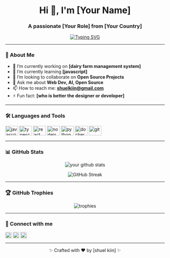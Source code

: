 <!-- Profile Header -->
<h1 align="center">Hi 👋, I'm [Your Name]</h1>
<h3 align="center">A passionate [Your Role] from [Your Country]</h3>

<!-- Typing SVG effect -->
<p align="center">
  <a href="https://github.com/your-username">
    <img src="https://readme-typing-svg.herokuapp.com?font=Fira+Code&size=20&pause=1000&center=true&vCenter=true&width=435&lines=Full+Stack+Developer;Open+Source+Contributor;Tech+Enthusiast;Lifelong+Learner" alt="Typing SVG" />
  </a>
</p>

---

### 🚀 About Me
- 🔭 I’m currently working on **[dairy farm management system]**
- 🌱 I’m currently learning **[javascript]**
- 👯 I’m looking to collaborate on **Open Source Projects**
- 💬 Ask me about **Web Dev, AI, Open Source**
- 📫 How to reach me: **shuelkiin@gmail.com**
- ⚡ Fun fact: **[who is better the designer or developer]**

---

### 🛠️ Languages and Tools

<p align="left">
  <img src="https://cdn.jsdelivr.net/gh/devicons/devicon/icons/javascript/javascript-original.svg" height="30" width="40" alt="javascript" />
  <img src="https://cdn.jsdelivr.net/gh/devicons/devicon/icons/typescript/typescript-original.svg" height="30" width="40" alt="typescript" />
  <img src="https://cdn.jsdelivr.net/gh/devicons/devicon/icons/react/react-original.svg" height="30" width="40" alt="react" />
  <img src="https://cdn.jsdelivr.net/gh/devicons/devicon/icons/nodejs/nodejs-original.svg" height="30" width="40" alt="nodejs" />
  <img src="https://cdn.jsdelivr.net/gh/devicons/devicon/icons/python/python-original.svg" height="30" width="40" alt="python" />
  <img src="https://cdn.jsdelivr.net/gh/devicons/devicon/icons/docker/docker-original.svg" height="30" width="40" alt="docker" />
  <img src="https://cdn.jsdelivr.net/gh/devicons/devicon/icons/git/git-original.svg" height="30" width="40" alt="git" />
</p>

---

### 📊 GitHub Stats

<p align="center">
  <img src="https://github-readme-stats.vercel.app/api?username=your-username&show_icons=true&theme=radical" alt="your github stats" />
</p>

<p align="center">
  <img src="https://github-readme-streak-stats.herokuapp.com/?user=your-username&theme=radical" alt="GitHub Streak" />
</p>

---

### 🏆 GitHub Trophies

<p align="center">
  <img src="https://github-profile-trophy.vercel.app/?username=your-username&theme=gruvbox&row=1&column=7" alt="trophies" />
</p>

---

### 🔗 Connect with me

<p align="left">
  <a href="https://linkedin.com/in/yourprofile" target="blank"><img align="center" src="https://cdn.jsdelivr.net/npm/simple-icons@v5/icons/linkedin.svg" alt="linkedin" height="20" width="20" /></a>
  <a href="https://twitter.com/yourhandle" target="blank"><img align="center" src="https://cdn.jsdelivr.net/npm/simple-icons@v5/icons/twitter.svg" alt="twitter" height="20" width="20" /></a>
  <a href="mailto:your.email@example.com" target="blank"><img align="center" src="https://cdn.jsdelivr.net/npm/simple-icons@v5/icons/gmail.svg" alt="gmail" height="20" width="20" /></a>
</p>

---

<!-- Footer -->
<p align="center">✨ Crafted with ❤️ by [shuel kiin] ✨</p>
